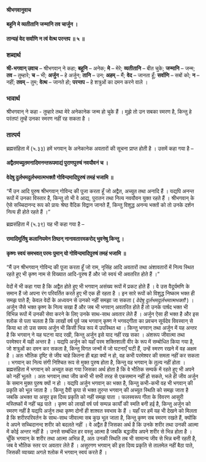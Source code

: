 #### श्रीभगवानुवाच
#### बहूनि मे व्यतीतानि जन्मानि तव चार्जुन ।
#### तान्यहं वेद सर्वाणि न त्वं वेत्थ परन्तप ॥ ५ ॥

### शब्दार्थ

**श्री-भगवान्  उवाच** – श्रीभगवान् ने कहा; **बहूनि** – अनेक; **मे** – मेरे; **व्यतीतानि** – बीत चुके; **जन्मानि** – जन्म; **तव** – तुम्हारे; **च** – भी; **अर्जुन** – हे अर्जुन; **तानि** – उन; **अहम्** – मैं; **वेद** – जानता हूँ; **सर्वाणि** – सबों को; **न** – नहीं; **तवम्** – तुम; **वेत्थ** – जानते हो; **परन्तप** – हे शत्रुओं का दमन करने वाले ।

### भावार्थ

श्रीभगवान् ने कहा - तुम्हारे तथा मेरे अनेकानेक जन्म हो चुके हैं । मुझे तो उन सबका स्मरण है, किन्तु हे परंतप! तुम्हें उनका स्मरण नहीं रह सकता है ।

### तात्पर्य

ब्रह्मसंहिता में (५.३३) हमें भगवान् के अनेकानेक अवतारों की सूचना प्राप्त होती है । उसमें कहा गया है –

#### अद्वैतमच्युतमनादिमनन्तरूपमाद्यं पुराणपुरुषं नवयौवनं च ।
#### वेदेषु दुर्लभमदुर्लभमात्मभक्तौ गोविन्दमादिपुरुषं तमहं भजामि ॥

“मैं उन आदि पुरुष श्रीभगवान् गोविन्द की पूजा करता हूँ जो अद्वैत, अच्युत तथा अनादि हैं । यद्यपि अनन्त रूपों में उनका विस्तार है, किन्तु तो भी वे आद्य, पुरातन तथा नित्य नवयौवन युक्त रहते हैं । श्रीभगवान् के ऐसे सच्चिदानन्द रूप को प्रायः श्रेष्ठ वैदिक विद्वान जानते हैं, किन्तु विशुद्ध अनन्य भक्तों को तो उनके दर्शन नित्य ही होते रहते हैं ।”

ब्रह्मसंहिता में (५.३९) यह भी कहा गया है –

#### रामादिमूर्तिषु कलानियमेन तिष्ठन् नानावतारमकरोद् भुवनेषु किन्तु ।
#### कृष्णः स्वयं समभवत् परमः पुमान् यो गोविन्दमादिपुरुषं तमहं भजामि ॥

“मैं उन श्रीभगवान् गोविन्द की पूजा करता हूँ जो राम, नृसिंह आदि अवतारों तथा अंशावतारों में नित्य स्थित रहते हुए भी कृष्ण नाम से विख्यात आदि-पुरुष हैं और जो स्वयं भी अवतरित होते हैं ।”

वेदों में भी कहा गया है कि अद्वैत होते हुए भी भगवान् असंख्य रूपों में प्रकट होते हैं । वे उस वैदूर्यमणि के समान हैं जो अपना रंग परिवर्तित करते हुए भी एक ही रहता है । इन सारे रूपों को विशुद्ध निष्काम भक्त ही समझ पाते हैं; केवल वेदों के अध्ययन से उनको नहीं समझा जा सकता ( *वेदेषु दुर्लभमदुर्लभमात्मभक्तौ* ) । अर्जुन जैसे भक्त कृष्ण के नित्य सखा हैं और जब भी भगवान् अवतरित होते हैं तो उनके पार्षद भक्त भी विभिन्न रूपों में उनकी सेवा करने के लिए उनके साथ-साथ अवतार लेते हैं । अर्जुन ऐसा ही भक्त है और इस श्लोक से पता चलता है कि लाखों वर्ष पूर्व जब भगवान् कृष्ण ने भगवद्गीता का प्रवचन सूर्यदेव विवस्वान् से किया था तो उस समय अर्जुन भी किसी भिन्न रूप में उपस्थित था । किन्तु भगवान् तथा अर्जुन में यह अन्तर है कि भगवान् ने यह घटना याद रखी, किन्तु अर्जुन इसे याद नहीं रख सका । अंशरूप जीवात्मा तथा परमेश्वर में यही अन्तर है । यद्यपि अर्जुन को यहाँ परम शक्तिशाली वीर के रूप में सम्बोधित किया गया है, जो शत्रुओं का दमन कर सकता है, किन्तु विगत जन्मों में जो घटनाएँ घटी हैं, उन्हें स्मरण रखने में वह अक्षम है । अतः भौतिक दृष्टि से जीव चाहे कितना ही बड़ा क्यों न हो, वह कभी परमेश्वर की समता नहीं कर सकता । भगवान् का नित्य संगी निश्चित रूप से मुक्त पुरुष होता है, किन्तु वह भगवान् के तुल्य नहीं होता । ब्रह्मसंहिता में भगवान् को अच्युत कहा गया जिसका अर्थ होता है कि वे भौतिक सम्पर्क में रहते हुए भी अपने को नहीं भूलते । अतः भगवान् तथा जीव कभी भी सभी तरह से एकसमान नहीं हो सकते, भले ही जीव अर्जुन के समान मुक्त पुरुष क्यों न हो । यद्यपि अर्जुन भगवान् का भक्त है, किन्तु कभी-कभी वह भी भगवान् की प्रकृति को भूल जाता है । किन्तु दैवी कृपा से भक्त तुरन्त भगवान् की अच्युत स्थिति को समझ जाता है जबकि अभक्त या असुर इस दिव्य प्रकृति को नहीं समझ पाता । फलस्वरूप गीता के विवरण आसुरी मस्तिष्कों में नहीं चढ़ पाते । कृष्ण को लाखों वर्ष पर्व सम्पन्न कार्यों की स्मति बनी हई है, किन्तु अर्जुन को स्मरण नहीं है यद्यपि अर्जुन तथा कृष्ण दोनों ही शाश्वत स्वभाव के हैं । यहाँ पर हमें यह भी देखने को मिलता है कि शरीरपरिवर्तन के साथ-साथ जीवात्मा सब कुछ भूल जाता है, किन्तु कृष्ण सब स्मरण रखते हैं, क्योंकि वे अपने सच्चिदानन्द शरीर को बदलते नहीं । वे अद्वैत हैं जिसका अर्थ है कि उनके शरीर तथा उनकी आत्मा में कोई अन्तर नहीं है । उनसे सम्बंधित हर वस्तु आत्मा है जबकि बद्धजीव अपने शरीर से भिन्न होता है । चूँकि भगवान् के शरीर तथा आत्मा अभिन्न हैं, अतः उनकी स्थिति तब भी सामान्य जीव से भिन्न बनी रहती है, जब वे भौतिक स्तर पर अवतार लेते हैं । असुरगण भगवान् की इस दिव्य प्रकृति से तालमेल नहीं बैठा पाते, जिसकी व्याख्या अगले श्लोक में भगवान् स्वयं करते हैं ।